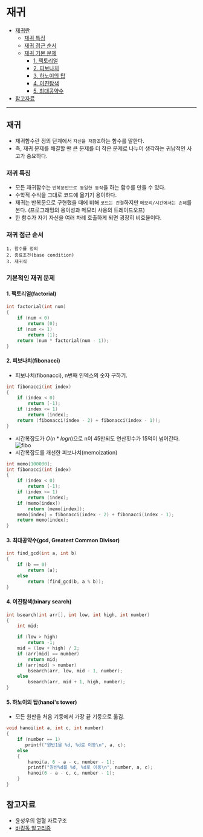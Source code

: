 # 재귀
- [재귀란](#재귀)
	- [재귀 특징](#재귀-특징)
	- [재귀 접근 순서](#재귀-접근-순서)
	- [재귀 기본 문제](#기본적인-재귀-문제)
		- [1. 팩토리얼](#1-팩토리얼factorial)
		- [2. 피보나치](#2-피보나치fibonacci)
		- [3. 하노이의 탑](3-#하노이의-탑hanois-tower)
		- [4. 이진탐색](#4-이진탐색binary-search)
		- [5. 최대공약수](5-최대공약수gcd,-Greatest-Common-Divisor)
- [참고자료](#참고자료)
------

## 재귀
- 재귀함수란 정의 단계에서 `자신을 재참조`하는 함수를 말한다.
- 즉, 재귀 문제를 해결할 땐 큰 문제를 더 작은 문제로 나누어 생각하는 귀납적인 사고가 중요하다.

### 재귀 특징
- 모든 재귀함수는 `반복문만으로 동일한 동작`을 하는 함수를 만들 수 있다.
- 수학적 수식을 그대로 코드에 옮기기 용이하다.
- 재귀는 반복문으로 구현했을 때에 비해 `코드는 간결`하지만 `메모리/시간에서는 손해`를 본다. (프로그래밍의 용이성과 메모리 사용의 트레이드오프)
- 한 함수가 자기 자신을 여러 차례 호출하게 되면 굉장히 비효율이다.

### 재귀 접근 순서
	1. 함수를 정의
	2. 종료조건(base condition)
	3. 재귀식

### 기본적인 재귀 문제
#### 1. 팩토리얼(factorial)
```c
int	factorial(int num)
{
	if (num < 0)
		return (0);
	if (num <= 1)
		return (1);
	return (num * factorial(num - 1));
}
```
#### 2. 피보나치(fibonacci)
- 피보나치(fibonacci), n번째 인덱스의 숫자 구하기.
```c
int fibonacci(int index)
{
	if (index < 0)
		return (-1);
	if (index <= 1)
		return (index);
	return (fibonacci(index - 2) + fibonacci(index - 1));
}
```
- 시간복잡도가 $O(n*logn)$으로 n이 45만되도 연산횟수가 15억이 넘어간다.
![fibo](https://user-images.githubusercontent.com/67992469/170817031-cca7c0d6-13ec-4d13-bc61-7a2655329b43.png)
- 시간복잡도를 개선한 피보나치(memoization)
```c
int	memo[100000];
int fibonacci(int index)
{
	if (index < 0)
		return (-1);
	if (index <= 1)
		return (index);
	if (memo[index])
		return (memo[index]);
	memo[index] = fibonacci(index - 2) + fibonacci(index - 1);
	return memo(index);
}
```
#### 3. 최대공약수(gcd, Greatest Common Divisor)
```c
int find_gcd(int a, int b)
{
	if (b == 0)
		return (a);
	else
		return (find_gcd(b, a % b));
}
```
#### 4. 이진탐색(binary search)
```c
int bsearch(int arr[], int low, int high, int number)
{
    int mid;

    if (low > high)
        return -1;
    mid = (low + high) / 2;
    if (arr[mid] == number)
        return mid;
    if (arr[mid] > number)
        bsearch(arr, low, mid - 1, number);
    else
        bsearch(arr, mid + 1, high, number);
}
```
#### 5. 하노이의 탑(hanoi's tower)
- 모든 원판을 처음 기둥에서 가장 끝 기둥으로 옮김.
```c
void hanoi(int a, int c, int number)
{
    if (number == 1)
       printf("원반1을 %d, %d로 이동\n", a, c);
    else
    {
        hanoi(a, 6 - a - c, number - 1);
        printf("원반%d를 %d, %d로 이동\n", number, a, c);
        hanoi(6 - a - c, c, number - 1);
    }
}
```
## 참고자료
- 윤성우의 열혈 자료구조
- [바킹독 알고리즘](https://blog.encrypted.gg/943)
